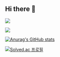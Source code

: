 ## Hi there 👋

<img src="https://capsule-render.vercel.app/api?type=Venom&color=gradient&height=150&section=header&text=Frog%20Lemon's%20GitHub&fontSize=40&fontAlign=50" />


<a href="https://velog.io/@sunset_1839/posts" target="_blank"><img src="https://img.shields.io/badge/Velog-20C997?style=square&logo=velog&logoColor=white"/></a>


[![Anurag's GitHub stats](https://github-readme-stats.vercel.app/api?username=dbsdndcks)](https://github.com/dbsdndcks/github-readme-stats)


[![Solved.ac
프로필](http://mazassumnida.wtf/api/v2/generate_badge?boj=dbsdncdks)](https://solved.ac/dbsdncdks)

